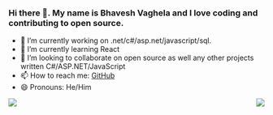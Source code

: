 
### Hi there 👋. My name is Bhavesh Vaghela and I love coding and contributing to open source.

- 🔭 I’m currently working on .net/c#/asp.net/javascript/sql.
- 🌱 I’m currently learning React
- 👯 I’m looking to collaborate on open source as well any other projects written C#/ASP.NET/JavaScript
- 📫 How to reach me: [GitHub](https://github.com/vaghelabhavesh)
- 😄 Pronouns: He/Him


<img align='left' src="https://github-readme-stats.vercel.app/api?username=vaghelabhavesh&show_icons=true">


<img align='right' src="https://github-readme-stats.vercel.app/api/top-langs?username=vaghelabhavesh&show_icons=true">
